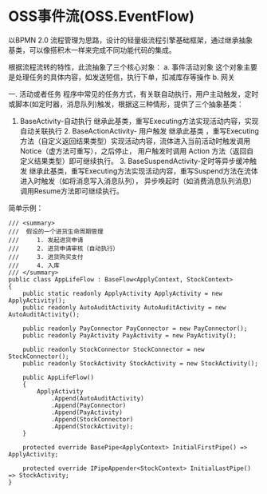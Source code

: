 # OSS事件流(OSS.EventFlow)

以BPMN 2.0 流程管理为思路，设计的轻量级流程引擎基础框架，通过继承抽象基类，可以像搭积木一样来完成不同功能代码的集成。

根据流程流转的特性，此流抽象了三个核心对象：
    a. 事件活动对象
        这个对象主要是处理任务的具体内容，如发送短信，执行下单，扣减库存等操作
    b. 网关
        

一. 活动或者任务
    程序中常见的任务方式，有关联自动执行，用户主动触发，定时或脚本(如定时器，消息队列)触发，根据这三种情形，提供了三个抽象基类：
   1. BaseActivity-自动执行
        继承此基类，重写Executing方法实现活动内容，实现自动关联执行
    2. BaseActionActivity- 用户触发
      继承此基类 ，重写Executing方法（自定义返回结果类型）实现活动内容，流体进入当前活动时触发调用Notice（虚方法可重写），之后停止，
      用户触发时调用 Action 方法（返回自定义结果类型）即可继续执行。
    3. BaseSuspendActivity-定时等异步缓冲触发
        继承此基类，重写Executing方法实现活动内容，重写Suspend方法在流体进入时触发（如将消息写入消息队列），
        异步唤起时（如消费消息队列消息）调用Resume方法即可继续执行。
        

简单示例：

    /// <summary>
    ///  假设的一个进货生命周期管理
    ///     1. 发起进货申请
    ///     2. 进货申请审核（自动执行）
    ///     3. 进货购买支付
    ///     4. 入库
    /// </summary>
    public class AppLifeFlow : BaseFlow<ApplyContext, StockContext>
    {
        public static readonly ApplyActivity ApplyActivity = new ApplyActivity();
        public readonly AutoAuditActivity AutoAuditActivity = new AutoAuditActivity();

        public readonly PayConnector PayConnector = new PayConnector();
        public readonly PayActivity PayActivity = new PayActivity();

        public readonly StockConnector StockConnector = new StockConnector();
        public readonly StockActivity StockActivity = new StockActivity();

        public AppLifeFlow()
        {
            ApplyActivity
                .Append(AutoAuditActivity)
                .Append(PayConnector)
                .Append(PayActivity)
                .Append(StockConnector)
                .Append(StockActivity);
        }

        protected override BasePipe<ApplyContext> InitialFirstPipe() => ApplyActivity;

        protected override IPipeAppender<StockContext> InitialLastPipe() => StockActivity;
    }